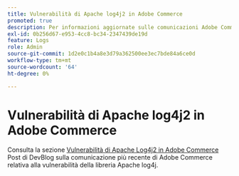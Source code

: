 ```yaml
---
title: Vulnerabilità di Apache log4j2 in Adobe Commerce
promoted: true
description: Per informazioni aggiornate sulle comunicazioni Adobe Commerce relative alla vulnerabilità della libreria Apache log4j2 in Adobe Commerce, consulta il post su DevBlog [Apache Log4j2 Vulnerabilità in](https://community.magento.com/t5/Magento-DevBlog/Apache-Log4j2-Vulnerability-in-Adobe-Commerce/ba-p/488683).
exl-id: 0b256d67-e953-4cc8-bc34-2347439de19d
feature: Logs
role: Admin
source-git-commit: 1d2e0c1b4a8e3d79a362500ee3ec7bde84a6ce0d
workflow-type: tm+mt
source-wordcount: '64'
ht-degree: 0%

---
```


# Vulnerabilità di Apache log4j2 in Adobe Commerce

Consulta la sezione [Vulnerabilità di Apache Log4j2 in Adobe Commerce](https://community.magento.com/t5/Magento-DevBlog/Apache-Log4j2-Vulnerability-in-Adobe-Commerce/ba-p/488683) Post di DevBlog sulla comunicazione più recente di Adobe Commerce relativa alla vulnerabilità della libreria Apache log4j.
